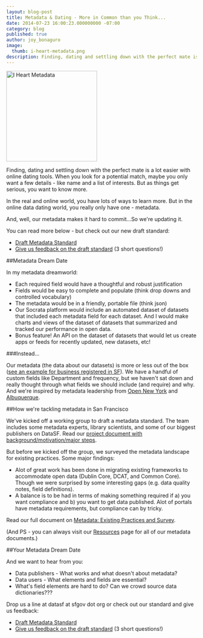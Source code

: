 ```yaml
---
layout: blog-post
title: Metadata & Dating - More in Common than you Think...
date: 2014-07-23 16:00:23.000000000 -07:00
category: blog
published: true
author: joy_bonaguro
image:
  thumb: i-heart-metadata.png
description: Finding, dating and settling down with the perfect mate is a lot easier with online dating tools. When you look for a potential match, maybe you only want a few details.
---
```

<img class="pull-left" src="{{site.baseurl}}/assets/img/blog/i-heart-metadata.png" alt="I Heart Metadata" style="width:240px;" />

Finding, dating and settling down with the perfect mate is a lot easier with online dating tools. When you look for a potential match, maybe you only want a few details - like name and a list of interests. But as things get serious, you want to know more.

In the real and online world, you have lots of ways to learn more. But in the online data dating world, you really only have one - metadata.

And, well, our metadata makes it hard to commit...So we're updating it.

You can read more below - but check out our new draft standard:
- [Draft Metadata Standard](http://bit.ly/SFMetadata)
- <a href="http://bit.ly/MetadataFeedback">Give us feedback on the draft standard</a> (3 short questions!)</li>

##Metadata Dream Date

In my metadata dreamworld:

- Each required field would have a thoughtful and robust justification
- Fields would be easy to complete and populate (think drop downs and controlled vocabulary)
- The metadata would be in a friendly, portable file (think json)
- Our Socrata platform would include an automated dataset of datasets that included each metadata field for each dataset. And I would make charts and views of the dataset of datasets that summarized and tracked our performance in open data.
- Bonus feature! An API on the dataset of datasets that would let us create apps or feeds for recently updated, new datasets, etc!

###Instead...

Our metadata (the data about our datasets) is more or less out of the box ([see an example for business registered in SF](https://data.sfgov.org/Business-and-Economic-Development/Businesses-Registered-in-San-Francisco-Active/funx-qxxn/about)). We have a handful of custom fields like Department and frequency, but we haven't sat down and really thought through what fields we should include (and require) and why. And we're inspired by metadata leadership from [Open New York](https://data.ny.gov/) and [Albuquerque](http://www.cabq.gov/abq-data).

##How we're tackling metadata in San Francisco</h2>

We've kicked off a working group to draft a metadata standard. The team includes some metadata experts, library scientists, and some of our biggest publishers on DataSF. Read our <a href="https://docs.google.com/document/d/1w5-zVPGanEw9ePL7KevAgYgnD2feaNCjpjQgqDL1fVY/edit?usp=sharing">project document with background/motivation/major steps</a>.

But before we kicked off the group, we surveyed the metadata landscape for existing practices. Some major findings:

- Alot of great work has been done in migrating existing frameworks to accommodate open data (Dublin Core, DCAT, and Common Core). Though we were surprised by some interesting gaps (e.g. data quality notes, field definitions).
- A balance is to be had in terms of making something required if a) you want compliance and b) you want to get data published. Alot of portals have metadata requirements, but compliance can by tricky.

Read our full document on <a href="https://docs.google.com/document/d/1dz_-yWePLvfNPX8KZRn2SiP1SCpFcojZeO-8U8SPXgE/edit?usp=sharing">Metadata: Existing Practices and Survey</a>.

(And PS - you can always visit our [Resources](http://datasf.org/resources) page for all of our metadata documents.)

##Your Metadata Dream Date

And we want to hear from you:
- Data publishers - What works and what doesn't about metadata?
- Data users - What elements and fields are essential?
- What's field elements are hard to do? Can we crowd source data dictionaries???

Drop us a line at datasf at sfgov dot org or check out our standard and give us feedback:

- [Draft Metadata Standard](http://bit.ly/SFMetadata)
- [Give us feedback on the draft standard](http://bit.ly/MetadataFeedback) (3 short questions!)
